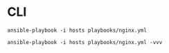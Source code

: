 
# CLI

```
ansible-playbook -i hosts playbooks/nginx.yml
```

```
ansible-playbook -i hosts playbooks/nginx.yml -vvv
```
